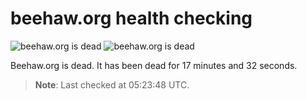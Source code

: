 # beehaw.org health checking

![beehaw.org is dead](https://img.shields.io/badge/Beehaw_API-dead-red.svg?style=flat-square)
![beehaw.org is dead](https://img.shields.io/badge/Beehaw_Web-dead-red.svg?style=flat-square)

Beehaw.org is dead.
It has been dead for 17 minutes and 32 seconds.

> **Note**: Last checked at 05:23:48 UTC.

<!-- TODO: sparkline -->
